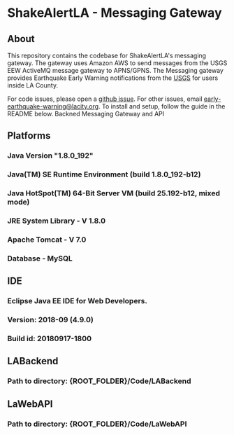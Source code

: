 # ShakeAlertLA - Messaging Gateway  

## About 
This repository contains the codebase for ShakeAlertLA's messaging gateway. The gateway uses Amazon AWS to send messages from the USGS EEW ActiveMQ message gateway to APNS/GPNS. The Messaging gateway provides Earthquake Early Warning notifications from the [USGS](https://earthquake.usgs.gov/research/earlywarning/) for users inside LA County. 

For code issues, please open a [github issue](https://github.com/CityOfLosAngeles/ShakeAlertLA-messaging-gateway/issues). For other issues, email early-earthquake-warning@lacity.org. To install and setup, follow the guide in the README below. 
Backned Messaging Gateway and API

## Platforms <br />
### Java Version "1.8.0_192" <br />
### Java(TM) SE Runtime Environment (build 1.8.0_192-b12) <br />
### Java HotSpot(TM) 64-Bit Server VM (build 25.192-b12, mixed mode) <br />
### JRE System Library - V 1.8.0 <br />
### Apache Tomcat - V 7.0<br />
### Database - MySQL<br />

## IDE <br />
### Eclipse Java EE IDE for Web Developers. <br />
### Version: 2018-09 (4.9.0) <br />
### Build id: 20180917-1800 <br />

## LABackend <br /> 
### Path to directory: {ROOT_FOLDER}/Code/LABackend <br />

## LaWebAPI <br /> 
### Path to directory: {ROOT_FOLDER}/Code/LaWebAPI <br />



